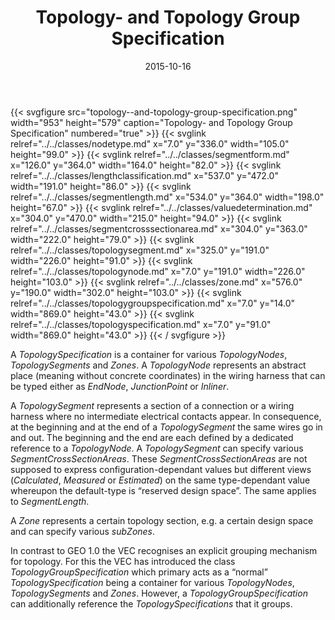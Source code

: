 ﻿---
title: Topology- and Topology Group Specification
toc: false
type: specs
layout: diagram
date: "2015-10-16"
draft: false
specification: VEC
version: 1.1.2
documentType: "Recommendation"
elementType: Diagram
classes:
  - NodeType
  - SegmentForm
  - LengthClassification
  - SegmentLength
  - ValueDetermination
  - SegmentCrossSectionArea
  - TopologySegment
  - TopologyNode
  - Zone
  - TopologyGroupSpecification
  - TopologySpecification
menu:
  VEC-1.1.2:    
    parent: topology-and-geometry
    identifier: topology-and-geometry/topology--and-topology-group-specification
    weight: 1005001 

# Prev/next pager order (if `docs_section_pager` enabled in `params.toml`)
weight: 1005001
---
{{< svgfigure src="topology--and-topology-group-specification.png" width="953" height="579" caption="Topology- and Topology Group Specification" numbered="true" >}}
  {{< svglink relref="../../classes/nodetype.md" x="7.0" y="336.0" width="105.0" height="99.0" >}}
  {{< svglink relref="../../classes/segmentform.md" x="126.0" y="364.0" width="164.0" height="82.0" >}}
  {{< svglink relref="../../classes/lengthclassification.md" x="537.0" y="472.0" width="191.0" height="86.0" >}}
  {{< svglink relref="../../classes/segmentlength.md" x="534.0" y="364.0" width="198.0" height="67.0" >}}
  {{< svglink relref="../../classes/valuedetermination.md" x="304.0" y="470.0" width="215.0" height="94.0" >}}
  {{< svglink relref="../../classes/segmentcrosssectionarea.md" x="304.0" y="363.0" width="222.0" height="79.0" >}}
  {{< svglink relref="../../classes/topologysegment.md" x="325.0" y="191.0" width="226.0" height="91.0" >}}
  {{< svglink relref="../../classes/topologynode.md" x="7.0" y="191.0" width="226.0" height="103.0" >}}
  {{< svglink relref="../../classes/zone.md" x="576.0" y="190.0" width="302.0" height="103.0" >}}
  {{< svglink relref="../../classes/topologygroupspecification.md" x="7.0" y="14.0" width="869.0" height="43.0" >}}
  {{< svglink relref="../../classes/topologyspecification.md" x="7.0" y="91.0" width="869.0" height="43.0" >}}
{{< / svgfigure >}}
<p> A <i>TopologySpecification</i> is a container for various <i>TopologyNodes</i>, <i>TopologySegments</i> and <i>Zones</i>. A <i>TopologyNode</i> represents an abstract place (meaning without concrete coordinates) in the wiring harness that can be typed either as <i>EndNode</i>, <i>JunctionPoint</i> or <i>Inliner</i>.     </p>      <p> A <i>TopologySegment</i> represents a section of a connection or a wiring harness where no intermediate electrical contacts appear. In consequence, at the beginning and at the end of a <i>TopologySegment</i> the same wires go in and out. The beginning and the end are each defined by a dedicated reference to a <i>TopologyNode</i>. A <i>TopologySegment</i> can specify various <i>SegmentCrossSectionAreas</i>. These <i>SegmentCrossSectionAreas</i> are not supposed to express configuration-dependant values but different views (<i>Calculated</i>, <i>Measured</i> or <i>Estimated</i>) on the same type-dependant value whereupon the default-type is “reserved design space”. The same applies to <i>SegmentLength</i>.     </p>      <p> A <i>Zone</i> represents a certain topology section, e.g. a certain design space and can specify various <i>subZones</i>.     </p>      <p> In contrast to GEO 1.0 the VEC recognises an explicit grouping mechanism for topology. For this the VEC has introduced the class <i>TopologyGroupSpecification</i> which primary acts as a “normal” <i>TopologySpecification</i> being a container for various <i>TopologyNodes</i>, <i>TopologySegments</i> and <i>Zones</i>. However, a <i>TopologyGroupSpecification</i> can additionally reference the <i>TopologySpecifications</i> that it groups.      </p>